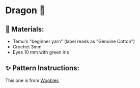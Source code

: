 # Dragon 🐉

## 🧱 Materials:

- Temu's "beginner yarn" (label reads as "Genuine Cotton")
- Crochet 3mm
- Eyes 10 mm with green iris

## ✨ Pattern Instructions:

This one is from [Woobles](https://thewoobles.com/products/dragon-crochet-kit)